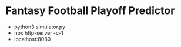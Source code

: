 # Fantasy Football Playoff Predictor

- python3 simulator.py
- npx http-server -c-1
- localhost:8080
